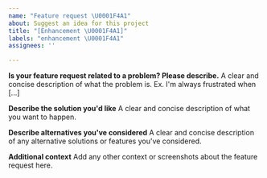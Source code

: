 ```yaml
---
name: "Feature request \U0001F4A1"
about: Suggest an idea for this project
title: "[Enhancement \U0001F4A1]"
labels: "enhancement \U0001F4A1"
assignees: ''

---
```


**Is your feature request related to a problem? Please describe.**
A clear and concise description of what the problem is. Ex. I'm always frustrated when [...]

**Describe the solution you'd like**
A clear and concise description of what you want to happen.

**Describe alternatives you've considered**
A clear and concise description of any alternative solutions or features you've considered.

**Additional context**
Add any other context or screenshots about the feature request here.
